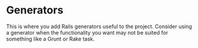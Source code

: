 # Generators

This is where you add Rails generators useful to the project. 
Consider using a generator when the functionality you want may not be suited for something like a Grunt or Rake task.
